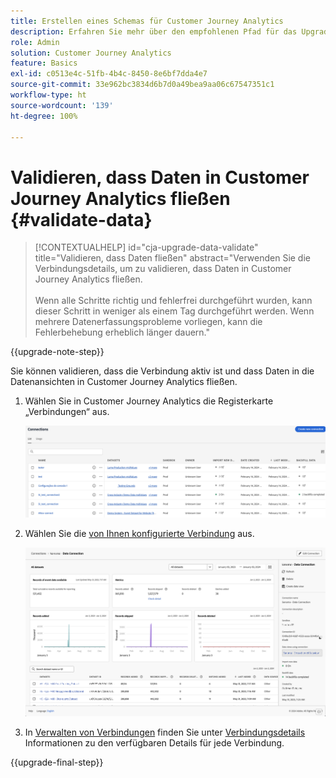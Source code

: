 ```yaml
---
title: Erstellen eines Schemas für Customer Journey Analytics
description: Erfahren Sie mehr über den empfohlenen Pfad für das Upgrade von Adobe Analytics auf Customer Journey Analytics
role: Admin
solution: Customer Journey Analytics
feature: Basics
exl-id: c0513e4c-51fb-4b4c-8450-8e6bf7dda4e7
source-git-commit: 33e962bc3834d6b7d0a49bea9aa06c67547351c1
workflow-type: ht
source-wordcount: '139'
ht-degree: 100%

---
```


# Validieren, dass Daten in Customer Journey Analytics fließen {#validate-data}

<!-- markdownlint-disable MD034 -->

>[!CONTEXTUALHELP]
>id="cja-upgrade-data-validate"
>title="Validieren, dass Daten fließen"
>abstract="Verwenden Sie die Verbindungsdetails, um zu validieren, dass Daten in Customer Journey Analytics fließen.<br><br>Wenn alle Schritte richtig und fehlerfrei durchgeführt wurden, kann dieser Schritt in weniger als einem Tag durchgeführt werden. Wenn mehrere Datenerfassungsprobleme vorliegen, kann die Fehlerbehebung erheblich länger dauern."

<!-- markdownlint-enable MD034 -->

{{upgrade-note-step}}

Sie können validieren, dass die Verbindung aktiv ist und dass Daten in die Datenansichten in Customer Journey Analytics fließen.

1. Wählen Sie in Customer Journey Analytics die Registerkarte „Verbindungen“ aus.

   ![Listenansicht](assets/list-view.png)

1. Wählen Sie die [von Ihnen konfigurierte Verbindung](/help/getting-started/cja-upgrade/cja-upgrade-connection.md) aus.

   ![Fenster „Alle Datensätze“ mit den Widgets und Einstellungen](assets/conn-details.png)

1. In [Verwalten von Verbindungen](/help/connections/manage-connections.md) finden Sie unter [Verbindungsdetails](/help/connections/manage-connections.md#manage-connections) Informationen zu den verfügbaren Details für jede Verbindung.

{{upgrade-final-step}}

<!-- Should we duplicate the content here or single source it with /help/connections/manage-connections.md -->

